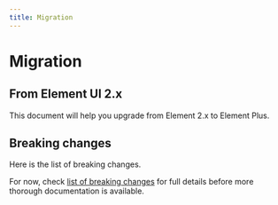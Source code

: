 ```yaml
---
title: Migration
---
```


# Migration

## From Element UI 2.x

This document will help you upgrade from Element 2.x to Element Plus.

## Breaking changes

Here is the list of breaking changes.

For now, check [list of breaking changes](https://github.com/element-plus/element-plus/issues/162)
for full details before more thorough documentation is available.
